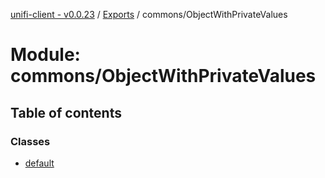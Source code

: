 [unifi-client - v0.0.23](../README.md) / [Exports](../modules.md) / commons/ObjectWithPrivateValues

# Module: commons/ObjectWithPrivateValues

## Table of contents

### Classes

- [default](../classes/commons_objectwithprivatevalues.default.md)
